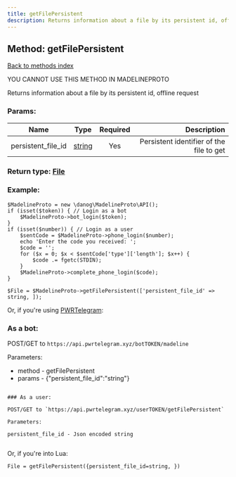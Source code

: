 ```yaml
---
title: getFilePersistent
description: Returns information about a file by its persistent id, offline request
---
```

## Method: getFilePersistent  
[Back to methods index](index.md)


YOU CANNOT USE THIS METHOD IN MADELINEPROTO


Returns information about a file by its persistent id, offline request

### Params:

| Name     |    Type       | Required | Description |
|----------|:-------------:|:--------:|------------:|
|persistent\_file\_id|[string](../types/string.md) | Yes|Persistent identifier of the file to get|


### Return type: [File](../types/File.md)

### Example:


```
$MadelineProto = new \danog\MadelineProto\API();
if (isset($token)) { // Login as a bot
    $MadelineProto->bot_login($token);
}
if (isset($number)) { // Login as a user
    $sentCode = $MadelineProto->phone_login($number);
    echo 'Enter the code you received: ';
    $code = '';
    for ($x = 0; $x < $sentCode['type']['length']; $x++) {
        $code .= fgetc(STDIN);
    }
    $MadelineProto->complete_phone_login($code);
}

$File = $MadelineProto->getFilePersistent(['persistent_file_id' => string, ]);
```

Or, if you're using [PWRTelegram](https://pwrtelegram.xyz):

### As a bot:

POST/GET to `https://api.pwrtelegram.xyz/botTOKEN/madeline`

Parameters:

* method - getFilePersistent
* params - {"persistent_file_id":"string"}

```

### As a user:

POST/GET to `https://api.pwrtelegram.xyz/userTOKEN/getFilePersistent`

Parameters:

persistent_file_id - Json encoded string


```

Or, if you're into Lua:

```
File = getFilePersistent({persistent_file_id=string, })
```

